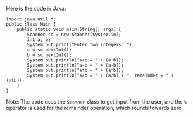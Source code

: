  Here is the code in Java:
```
import java.util.*;
public class Main {
    public static void main(String[] args) {
        Scanner sc = new Scanner(System.in);
        int a, b;
        System.out.print("Enter two integers: ");
        a = sc.nextInt();
        b = sc.nextInt();
        System.out.println("a+b = " + (a+b));
        System.out.println("a-b = " + (a-b));
        System.out.println("a*b = " + (a*b));
        System.out.println("a/b = " + (a/b) + ", remainder = " + (a%b));
    }
}
```
Note: The code uses the `Scanner` class to get input from the user, and the `%` operator is used for the remainder operation, which rounds towards zero.
